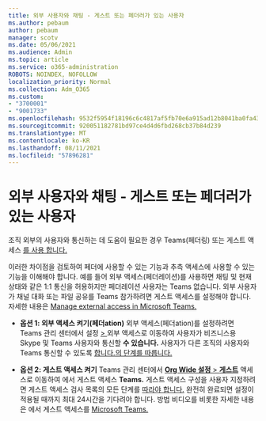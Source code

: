 ```yaml
---
title: 외부 사용자와 채팅 - 게스트 또는 페더러가 있는 사용자
ms.author: pebaum
author: pebaum
manager: scotv
ms.date: 05/06/2021
ms.audience: Admin
ms.topic: article
ms.service: o365-administration
ROBOTS: NOINDEX, NOFOLLOW
localization_priority: Normal
ms.collection: Adm_O365
ms.custom:
- "3700001"
- "9001733"
ms.openlocfilehash: 9532f5954f18196c6c4817af5fb70e6a915ad12b8041ba0fa4306eb4b35f78e0
ms.sourcegitcommit: 920051182781bd97ce4d4d6fbd268cb37b84d239
ms.translationtype: MT
ms.contentlocale: ko-KR
ms.lasthandoff: 08/11/2021
ms.locfileid: "57896281"
---
```

# <a name="chat-with-external-users---guests-or-federated-users"></a>외부 사용자와 채팅 - 게스트 또는 페더러가 있는 사용자

조직 외부의 사용자와 통신하는 데 도움이 필요한 경우 Teams(페더링) 또는 게스트 액세스 [를 사용 합니다.](https://docs.microsoft.com/microsoftteams/manage-external-access#external-access-vs-guest-access)

이러한 차이점을 검토하여 페더에 사용할 수 있는 기능과 추측 액세스에 사용할 수 있는 기능을 이해해야 합니다. 예를 들어 외부 액세스(페더레이션)를 사용하면 채팅 및 현재 상태와 같은 1:1 통신을 허용하지만 페더레이션 사용자는 Teams 없습니다. 외부 사용자가 채널 대화 또는 파일 공유를 Teams 참가하려면 게스트 액세스를 설정해야 합니다. 자세한 내용은 [Manage external access in Microsoft Teams.](https://docs.microsoft.com/microsoftteams/manage-external-access#external-access-vs-guest-access)

- **옵션 1: 외부 액세스 켜기(페더ation)** 외부 액세스(페더ation)를 설정하려면 Teams 관리 센터에서 설정 [   > ](https://admin.teams.microsoft.com/company-wide-settings/external-communications) 외부 액세스로 이동하여 사용자가 비즈니스용 Skype 및 Teams 사용자와 통신할 **수 있습니다.** 사용자가 다른 조직의 사용자와 Teams 통신할 수 있도록 [합니다.의 단계를 따릅니다.](https://docs.microsoft.com/microsoftteams/manage-external-access#let-your-teams-users-chat-and-communicate-with-users-in-another-organization)

- **옵션 2: 게스트 액세스 켜기** Teams 관리 센터에서 [ **Org Wide 설정**  >  **게스트**](https://admin.teams.microsoft.com/company-wide-settings/guest-configuration) 액세스로 이동하여 에서 게스트 액세스 **Teams.** 게스트 액세스 구성을 사용자 지정하려면 게스트 액세스 검사 목록의 모든 단계를 [따라야 합니다.](https://docs.microsoft.com/microsoftteams/guest-access-checklist) 완전히 완료되면 설정이 적용될 때까지 최대 24시간을 기다려야 합니다. 방법 비디오를 비롯한 자세한 내용은 에서 게스트 액세스를 [Microsoft Teams.](https://docs.microsoft.com/microsoftteams/guest-access)